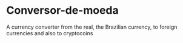 # Conversor-de-moeda
A currency converter from the real, the Brazilian currency, to foreign currencies and also to cryptocoins
